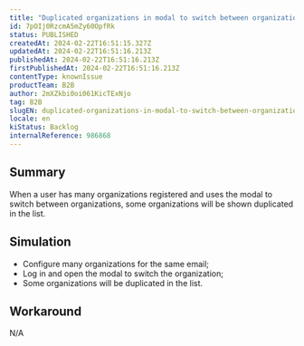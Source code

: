 ```yaml
---
title: "Duplicated organizations in modal to switch between organizations"
id: 7pOIj0RzcmA5mZy60OpfRk
status: PUBLISHED
createdAt: 2024-02-22T16:51:15.327Z
updatedAt: 2024-02-22T16:51:16.213Z
publishedAt: 2024-02-22T16:51:16.213Z
firstPublishedAt: 2024-02-22T16:51:16.213Z
contentType: knownIssue
productTeam: B2B
author: 2mXZkbi0oi061KicTExNjo
tag: B2B
slugEN: duplicated-organizations-in-modal-to-switch-between-organizations
locale: en
kiStatus: Backlog
internalReference: 986868
---
```


## Summary


When a user has many organizations registered and uses the modal to switch between organizations, some organizations will be shown duplicated in the list.


##

## Simulation



- Configure many organizations for the same email;
- Log in and open the modal to switch the organization;
- Some organizations will be duplicated in the list.


##

## Workaround


N/A





